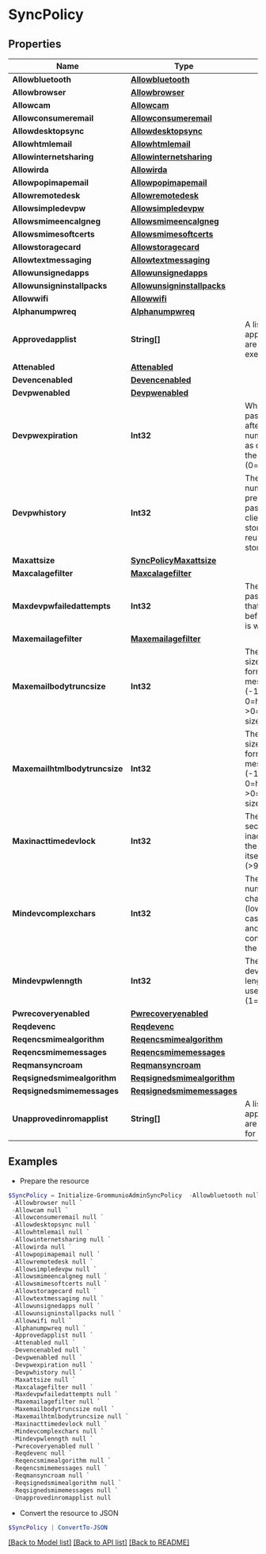 # SyncPolicy
## Properties

Name | Type | Description | Notes
------------ | ------------- | ------------- | -------------
**Allowbluetooth** | [**Allowbluetooth**](Allowbluetooth.md) |  | [optional] 
**Allowbrowser** | [**Allowbrowser**](Allowbrowser.md) |  | [optional] 
**Allowcam** | [**Allowcam**](Allowcam.md) |  | [optional] 
**Allowconsumeremail** | [**Allowconsumeremail**](Allowconsumeremail.md) |  | [optional] 
**Allowdesktopsync** | [**Allowdesktopsync**](Allowdesktopsync.md) |  | [optional] 
**Allowhtmlemail** | [**Allowhtmlemail**](Allowhtmlemail.md) |  | [optional] 
**Allowinternetsharing** | [**Allowinternetsharing**](Allowinternetsharing.md) |  | [optional] 
**Allowirda** | [**Allowirda**](Allowirda.md) |  | [optional] 
**Allowpopimapemail** | [**Allowpopimapemail**](Allowpopimapemail.md) |  | [optional] 
**Allowremotedesk** | [**Allowremotedesk**](Allowremotedesk.md) |  | [optional] 
**Allowsimpledevpw** | [**Allowsimpledevpw**](Allowsimpledevpw.md) |  | [optional] 
**Allowsmimeencalgneg** | [**Allowsmimeencalgneg**](Allowsmimeencalgneg.md) |  | [optional] 
**Allowsmimesoftcerts** | [**Allowsmimesoftcerts**](Allowsmimesoftcerts.md) |  | [optional] 
**Allowstoragecard** | [**Allowstoragecard**](Allowstoragecard.md) |  | [optional] 
**Allowtextmessaging** | [**Allowtextmessaging**](Allowtextmessaging.md) |  | [optional] 
**Allowunsignedapps** | [**Allowunsignedapps**](Allowunsignedapps.md) |  | [optional] 
**Allowunsigninstallpacks** | [**Allowunsigninstallpacks**](Allowunsigninstallpacks.md) |  | [optional] 
**Allowwifi** | [**Allowwifi**](Allowwifi.md) |  | [optional] 
**Alphanumpwreq** | [**Alphanumpwreq**](Alphanumpwreq.md) |  | [optional] 
**Approvedapplist** | **String[]** | A list of in-RAM applications that are approved for execution. | [optional] 
**Attenabled** | [**Attenabled**](Attenabled.md) |  | [optional] 
**Devencenabled** | [**Devencenabled**](Devencenabled.md) |  | [optional] 
**Devpwenabled** | [**Devpwenabled**](Devpwenabled.md) |  | [optional] 
**Devpwexpiration** | **Int32** | Whether the password expires after the specified number of days, as determined by the policy (0&#x3D;unlimited). | [optional] [default to 0]
**Devpwhistory** | **Int32** | The minimum number of previously used passwords the client device stores to prevent reuse (0&#x3D;no storage). | [optional] [default to 0]
**Maxattsize** | [**SyncPolicyMaxattsize**](SyncPolicyMaxattsize.md) |  | [optional] 
**Maxcalagefilter** | [**Maxcalagefilter**](Maxcalagefilter.md) |  | [optional] 
**Maxdevpwfailedattempts** | **Int32** | The number of password failures that are permitted before the device is wiped. | [optional] [default to 8]
**Maxemailagefilter** | [**Maxemailagefilter**](Maxemailagefilter.md) |  | [optional] 
**Maxemailbodytruncsize** | **Int32** | The truncation size for plain text-formatted email messages (-1&#x3D;unlimited, 0&#x3D;header only, &gt;0&#x3D;truncate to size) | [optional] [default to -1]
**Maxemailhtmlbodytruncsize** | **Int32** | The truncation size for HTML-formatted email messages (-1&#x3D;unlimited, 0&#x3D;header only, &gt;0&#x3D;truncate to size) | [optional] [default to -1]
**Maxinacttimedevlock** | **Int32** | The number of seconds of inactivity before the device locks itself (&gt;9999&#x3D;unlimited) | [optional] [default to 900]
**Mindevcomplexchars** | **Int32** | The minimum number of character classes (lower case, upper case, numbers and symbols) contained within the password. | [optional] [default to 3]
**Mindevpwlenngth** | **Int32** | The minimum device password length that the user can enter (1&#x3D;unlimited). | [optional] [default to 4]
**Pwrecoveryenabled** | [**Pwrecoveryenabled**](Pwrecoveryenabled.md) |  | [optional] 
**Reqdevenc** | [**Reqdevenc**](Reqdevenc.md) |  | [optional] 
**Reqencsmimealgorithm** | [**Reqencsmimealgorithm**](Reqencsmimealgorithm.md) |  | [optional] 
**Reqencsmimemessages** | [**Reqencsmimemessages**](Reqencsmimemessages.md) |  | [optional] 
**Reqmansyncroam** | [**Reqmansyncroam**](Reqmansyncroam.md) |  | [optional] 
**Reqsignedsmimealgorithm** | [**Reqsignedsmimealgorithm**](Reqsignedsmimealgorithm.md) |  | [optional] 
**Reqsignedsmimemessages** | [**Reqsignedsmimemessages**](Reqsignedsmimemessages.md) |  | [optional] 
**Unapprovedinromapplist** | **String[]** | A list of in-ROM applications that are not approved for execution. | [optional] 

## Examples

- Prepare the resource
```powershell
$SyncPolicy = Initialize-GrommunioAdminSyncPolicy  -Allowbluetooth null `
 -Allowbrowser null `
 -Allowcam null `
 -Allowconsumeremail null `
 -Allowdesktopsync null `
 -Allowhtmlemail null `
 -Allowinternetsharing null `
 -Allowirda null `
 -Allowpopimapemail null `
 -Allowremotedesk null `
 -Allowsimpledevpw null `
 -Allowsmimeencalgneg null `
 -Allowsmimesoftcerts null `
 -Allowstoragecard null `
 -Allowtextmessaging null `
 -Allowunsignedapps null `
 -Allowunsigninstallpacks null `
 -Allowwifi null `
 -Alphanumpwreq null `
 -Approvedapplist null `
 -Attenabled null `
 -Devencenabled null `
 -Devpwenabled null `
 -Devpwexpiration null `
 -Devpwhistory null `
 -Maxattsize null `
 -Maxcalagefilter null `
 -Maxdevpwfailedattempts null `
 -Maxemailagefilter null `
 -Maxemailbodytruncsize null `
 -Maxemailhtmlbodytruncsize null `
 -Maxinacttimedevlock null `
 -Mindevcomplexchars null `
 -Mindevpwlenngth null `
 -Pwrecoveryenabled null `
 -Reqdevenc null `
 -Reqencsmimealgorithm null `
 -Reqencsmimemessages null `
 -Reqmansyncroam null `
 -Reqsignedsmimealgorithm null `
 -Reqsignedsmimemessages null `
 -Unapprovedinromapplist null
```

- Convert the resource to JSON
```powershell
$SyncPolicy | ConvertTo-JSON
```

[[Back to Model list]](../README.md#documentation-for-models) [[Back to API list]](../README.md#documentation-for-api-endpoints) [[Back to README]](../README.md)

